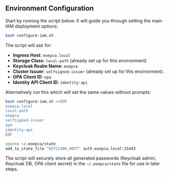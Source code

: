 
## Environment Configuration

Start by running the script below. It will guide you through setting the main IAM deployment options:

```bash
bash configure-iam.sh
```

The script will ask for:

- **Ingress Host**: `eoepca.local`
- **Storage Class**: `local-path` (already set up for this environment)
- **Keycloak Realm Name**: `eoepca`
- **Cluster Issuer**: `selfsigned-issuer` (already set up for this environment).
- **OPA Client ID**: `opa`
- **Identity API Client ID**: `identity-api`

Alternatively run this which will set the same values without prompts:

```bash
bash configure-iam.sh <<EOF
eoepca.local
local-path
eoepca
selfsigned-issuer
opa
identity-api
EOF
```

```bash
source ~/.eoepca/state
add_to_state_file "KEYCLOAK_HOST" auth.eoepca.local:31443
```

The script will securely store all generated passwords (Keycloak admin, Keycloak DB, OPA client secret) in the `~/.eoepca/state` file for use in later steps.
